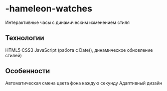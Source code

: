 # -hameleon-watches
Интерактивные часы с динамическим изменением стиля
## Технологии
HTML5
CSS3 
JavaScript (работа с Date(), динамическое обновление стилей)
## Особенности
Автоматическая смена цвета фона каждую секунду
Адаптивный дизайн
